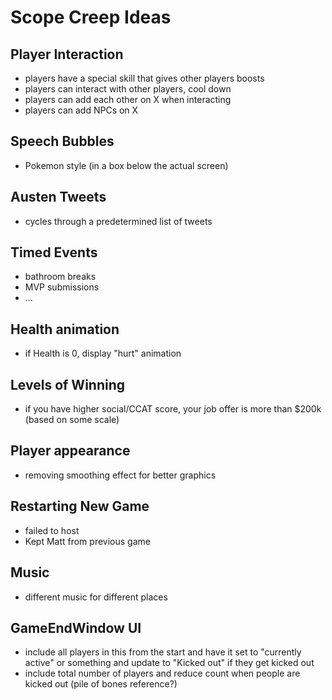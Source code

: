 # Scope Creep Ideas

## Player Interaction
- players have a special skill that gives other players boosts
- players can interact with other players, cool down
- players can add each other on X when interacting
- players can add NPCs on X

## Speech Bubbles
- Pokemon style (in a box below the actual screen)

## Austen Tweets
- cycles through a predetermined list of tweets

## Timed Events
- bathroom breaks
- MVP submissions
- ...

## Health animation
- if Health is 0, display "hurt" animation

## Levels of Winning
- if you have higher social/CCAT score, your job offer is more than $200k (based on some scale)

## Player appearance
- removing smoothing effect for better graphics

## Restarting New Game
- failed to host
- Kept Matt from previous game

## Music
- different music for different places

## GameEndWindow UI
- include all players in this from the start and have it set to "currently active" or something and update to "Kicked out" if they get kicked out
- include total number of players and reduce count when people are kicked out (pile of bones reference?)